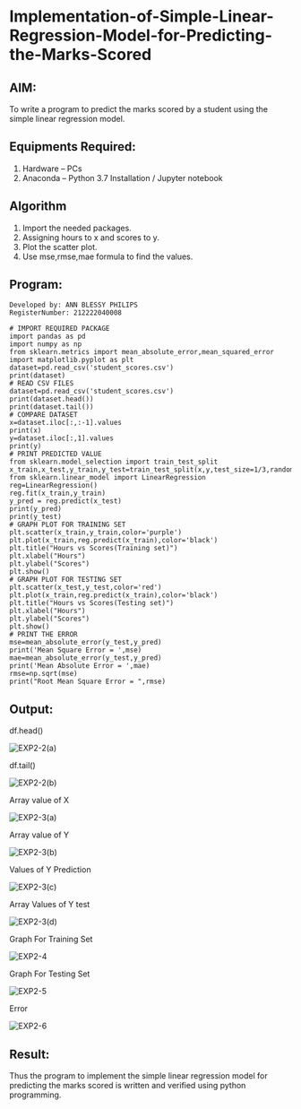 # Implementation-of-Simple-Linear-Regression-Model-for-Predicting-the-Marks-Scored

## AIM:
To write a program to predict the marks scored by a student using the simple linear regression model.


## Equipments Required:
1. Hardware – PCs
2. Anaconda – Python 3.7 Installation / Jupyter notebook


## Algorithm

1. Import the needed packages.
2. Assigning hours to x and scores to y.
3. Plot the scatter plot.
4. Use mse,rmse,mae formula to find the values.


## Program:
```
Developed by: ANN BLESSY PHILIPS
RegisterNumber: 212222040008

# IMPORT REQUIRED PACKAGE
import pandas as pd
import numpy as np
from sklearn.metrics import mean_absolute_error,mean_squared_error
import matplotlib.pyplot as plt
dataset=pd.read_csv('student_scores.csv')
print(dataset)
# READ CSV FILES
dataset=pd.read_csv('student_scores.csv')
print(dataset.head())
print(dataset.tail())
# COMPARE DATASET
x=dataset.iloc[:,:-1].values
print(x)
y=dataset.iloc[:,1].values
print(y)
# PRINT PREDICTED VALUE
from sklearn.model_selection import train_test_split
x_train,x_test,y_train,y_test=train_test_split(x,y,test_size=1/3,random_state=0)
from sklearn.linear_model import LinearRegression
reg=LinearRegression()
reg.fit(x_train,y_train)
y_pred = reg.predict(x_test)
print(y_pred)
print(y_test)
# GRAPH PLOT FOR TRAINING SET
plt.scatter(x_train,y_train,color='purple')
plt.plot(x_train,reg.predict(x_train),color='black')
plt.title("Hours vs Scores(Training set)")
plt.xlabel("Hours")
plt.ylabel("Scores")
plt.show()
# GRAPH PLOT FOR TESTING SET
plt.scatter(x_test,y_test,color='red')
plt.plot(x_train,reg.predict(x_train),color='black')
plt.title("Hours vs Scores(Testing set)")
plt.xlabel("Hours")
plt.ylabel("Scores")
plt.show()
# PRINT THE ERROR
mse=mean_absolute_error(y_test,y_pred)
print('Mean Square Error = ',mse)
mae=mean_absolute_error(y_test,y_pred)
print('Mean Absolute Error = ',mae)
rmse=np.sqrt(mse)
print("Root Mean Square Error = ",rmse)
```

## Output:

df.head()

![EXP2-2(a)](https://github.com/AnnBlessy/Implementation-of-Simple-Linear-Regression-Model-for-Predicting-the-Marks-Scored/assets/119477835/83e836a5-4565-48a7-9977-a7f085fe48d5)

df.tail()

![EXP2-2(b)](https://github.com/AnnBlessy/Implementation-of-Simple-Linear-Regression-Model-for-Predicting-the-Marks-Scored/assets/119477835/1e89f794-316e-495d-8cc6-d996bf4aa8fb)




Array value of X

![EXP2-3(a)](https://github.com/AnnBlessy/Implementation-of-Simple-Linear-Regression-Model-for-Predicting-the-Marks-Scored/assets/119477835/6f0f203a-f964-45a6-8fef-03c94460ab0f)


Array value of Y

![EXP2-3(b)](https://github.com/AnnBlessy/Implementation-of-Simple-Linear-Regression-Model-for-Predicting-the-Marks-Scored/assets/119477835/b395273b-5b41-401e-b75e-ece609b0ba79)


Values of Y Prediction

![EXP2-3(c)](https://github.com/AnnBlessy/Implementation-of-Simple-Linear-Regression-Model-for-Predicting-the-Marks-Scored/assets/119477835/e3e7d3bb-9a18-4345-a77c-a82898b9bee6)


Array Values of Y test

![EXP2-3(d)](https://github.com/AnnBlessy/Implementation-of-Simple-Linear-Regression-Model-for-Predicting-the-Marks-Scored/assets/119477835/e0268633-13d2-49c9-9a4a-b970839acf42)





Graph For Training Set

![EXP2-4](https://github.com/AnnBlessy/Implementation-of-Simple-Linear-Regression-Model-for-Predicting-the-Marks-Scored/assets/119477835/1c9e8b15-9199-4037-b22f-f026defe8889)






Graph For Testing Set

![EXP2-5](https://github.com/AnnBlessy/Implementation-of-Simple-Linear-Regression-Model-for-Predicting-the-Marks-Scored/assets/119477835/f9ed7cc5-e28a-4376-aac4-efcd9cdc92f9)



Error

![EXP2-6](https://github.com/AnnBlessy/Implementation-of-Simple-Linear-Regression-Model-for-Predicting-the-Marks-Scored/assets/119477835/80090da9-868b-4854-b970-840396a4be77)



## Result:
Thus the program to implement the simple linear regression model for predicting the marks scored is written and verified using python programming.
